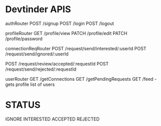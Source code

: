 # Devtinder APIS

authRouter
POST /signup
POST /login
POST /logout

profileRouter
GET /profile/view
PATCH /profile/edit
PATCH /profile/password

connectionReqRouter
POST /request/send/interested/:userId
POST /request/send/ignored/:userId

POST /request/review/accepted/:requestId
POST /request/send/rejected/:requestId

userRouter
GET /getConnections
GET /getPendingRequests
GET /feed - gets profile list of users


# STATUS
IGNORE
INTERESTED
ACCEPTED
REJECTED
